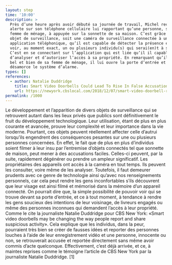 ```yaml
---
layout: step
time: '10:00'
description: >
  Près d’une heure après avoir débuté sa journée de travail, Michel reçoit une
  alerte sur son téléphone cellulaire lui rapportant qu’une personne, soit sa
  femme de ménage, à appuyée sur la sonnette de sa maison. C’est grâce à un
  objet de surveillance, soit une caméra de surveillance connectée à une
  application téléphonique, qu’il est capable de détecter la présence et de
  voir, au moment exact, un ou plusieurs individu(s) qui serai(en)t à sa porte.
  C’est en se connectant sur l’application qui est liée qu’il il capable
  d’analyser et d’autoriser l’accès à sa propriété. En remarquant qu’il s’agit
  bel et bien de sa femme de ménage, il lui ouvre la porte d’entrée et
  désamorce le système d’alarme.
types: []
references:
  - author: Natalie Duddridge
    title: Smart Video Doorbells Could Lead To Rise In False Accusations, Experts Warn
    url: https://newyork.cbslocal.com/2018/12/07/smart-video-doorbell-risks/ 
permalink: /1000
---
```


Le développement et l’apparition de divers objets de surveillance qui se retrouvent autant dans les lieux privés que publics sont définitivement le fruit du développement technologique. Leur utilisation, étant de plus en plus courante et avancée, prouve leur complexité et leur importance dans la vie moderne. Pourtant, ces objets peuvent réellement affecter celle d’autrui lorsqu’ils engendrent des conséquences pesantes sur une ou plusieurs personnes concernées.
En effet, le fait que de plus en plus d’individus soient filmer à leur insu par l’entremise d’objets connectés tel que sonnette de maison, peut mener à des accusations faciles. Celles-ci peuvent, par la suite, rapidement dégénérer ou prendre un ampleur significatif. Les propriétaires des appareils ont accès à la caméra en tout temps. Ils peuvent les consulter, voire même de les analyser.
Toutefois, il faut demeurer prudents avec ce genre de technologie ainsi qu’avec nos renseignements personnels, car cela peut rendre les gens inconfortables s’ils découvrent que leur visage est ainsi filmé et mémorisé dans la mémoire d’un appareil connecté. On pourrait dire que, la simple possibilité de pouvoir voir qui se trouve devant sa porte d’entrée, et ce à tout moment, à tendance à rendre les gens soucieux des intentions de leur voisinage, de livreurs engagés ou même des personnes inconnues qui demandent l’accès à leur propriété.
Comme le cite la journaliste Natalie Duddridge pour CBS New York: «Smart video doorbells may be changing the way people report and share suspicious activity».
Cela explique que les individus, dans la peur, pourraient très bien se créer de fausses idées et reporter des personnes louches à l’aide de leur enregistrement vidéo et une personne, innocente ou non, se retrouverait accusée et reportée directement sans même avoir commis d’acte quelconque. Effectivement, c’est déjà arrivée, et ce, à maintes reprises comme le témoigne l’article de CBS New York par la journaliste Natalie Duddridge. [1]
